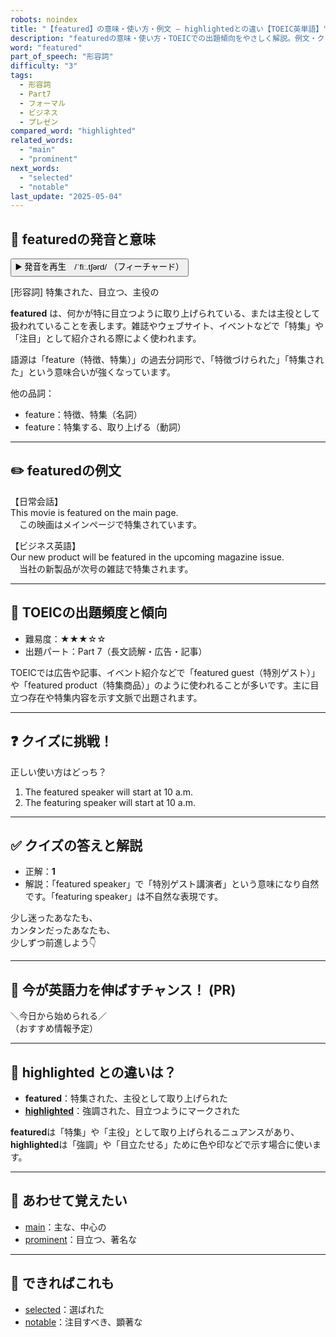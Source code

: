 ```yaml
---
robots: noindex
title: "【featured】の意味・使い方・例文 ― highlightedとの違い【TOEIC英単語】"
description: "featuredの意味・使い方・TOEICでの出題傾向をやさしく解説。例文・クイズ付きでhighlightedとの違いもわかりやすく学べます。"
word: "featured"
part_of_speech: "形容詞"
difficulty: "3"
tags:
  - 形容詞
  - Part7
  - フォーマル
  - ビジネス
  - プレゼン
compared_word: "highlighted"
related_words:
  - "main"
  - "prominent"
next_words:
  - "selected"
  - "notable"
last_update: "2025-05-04"
---
```


## 🔰 featuredの発音と意味

<button class="play-audio" onclick="playTTS('featured')">
  <span class="play-audio-main">
    ▶️ 発音を再生　/ˈfiː.tʃərd/
  </span>
  <span class="play-audio-sub">
    （フィーチャード）
  </span>
</button>

[形容詞] 特集された、目立つ、主役の

**featured** は、何かが特に目立つように取り上げられている、または主役として扱われていることを表します。雑誌やウェブサイト、イベントなどで「特集」や「注目」として紹介される際によく使われます。

語源は「feature（特徴、特集）」の過去分詞形で、「特徴づけられた」「特集された」という意味合いが強くなっています。

他の品詞：  
- feature：特徴、特集（名詞）
- feature：特集する、取り上げる（動詞）

---

## ✏️ featuredの例文

【日常会話】  
This movie is featured on the main page.  
　この映画はメインページで特集されています。

【ビジネス英語】  
Our new product will be featured in the upcoming magazine issue.  
　当社の新製品が次号の雑誌で特集されます。

---

## 🎯 TOEICの出題頻度と傾向

- 難易度：★★★☆☆
- 出題パート：Part 7（長文読解・広告・記事）

TOEICでは広告や記事、イベント紹介などで「featured guest（特別ゲスト）」や「featured product（特集商品）」のように使われることが多いです。主に目立つ存在や特集内容を示す文脈で出題されます。

---

## ❓ クイズに挑戦！

正しい使い方はどっち？

1. The featured speaker will start at 10 a.m.  
2. The featuring speaker will start at 10 a.m.

---

## ✅ クイズの答えと解説

- 正解：**1**
- 解説：「featured speaker」で「特別ゲスト講演者」という意味になり自然です。「featuring speaker」は不自然な表現です。

少し迷ったあなたも、  
カンタンだったあなたも、  
少しずつ前進しよう👇️

---

## 🚀 今が英語力を伸ばすチャンス！ (PR)

<div class="info-center">
＼今日から始められる／<br>  
（おすすめ情報予定）
</div>

---

## 🤔  highlighted との違いは？

- **featured**：特集された、主役として取り上げられた
- **[highlighted](/word/highlighted/)**：強調された、目立つようにマークされた

**featured**は「特集」や「主役」として取り上げられるニュアンスがあり、**highlighted**は「強調」や「目立たせる」ために色や印などで示す場合に使います。

---

## 🧩 あわせて覚えたい

- [main](/word/main/)：主な、中心の
- [prominent](/word/prominent/)：目立つ、著名な

---

## 📖 できればこれも

- [selected](/word/selected/)：選ばれた
- [notable](/word/notable/)：注目すべき、顕著な

<!-- cvid: aid05_bid10 -->
